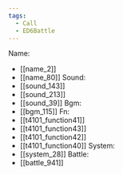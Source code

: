 ```yaml
---
tags:
  - Call
  - ED6Battle
---
```

Name:
- [[name_2]]
- [[name_80]]
Sound:
- [[sound_143]]
- [[sound_213]]
- [[sound_39]]
Bgm:
- [[bgm_115]]
Fn:
- [[t4101_function41]]
- [[t4101_function43]]
- [[t4101_function42]]
- [[t4101_function40]]
System:
- [[system_28]]
Battle:
- [[battle_941]]
